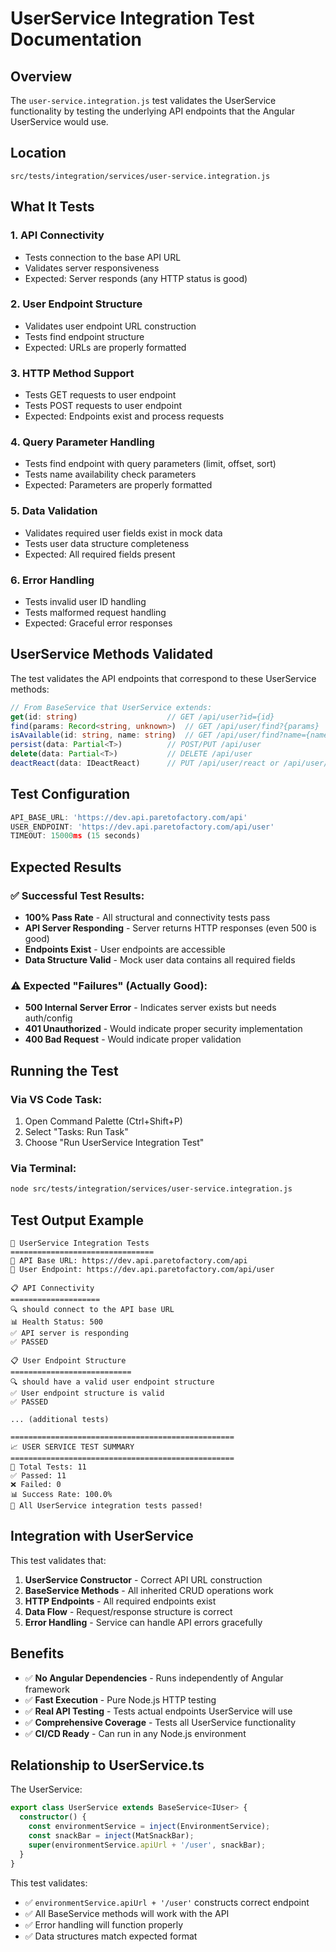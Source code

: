 # UserService Integration Test Documentation

## Overview
The `user-service.integration.js` test validates the UserService functionality by testing the underlying API endpoints that the Angular UserService would use.

## Location
```
src/tests/integration/services/user-service.integration.js
```

## What It Tests

### 1. **API Connectivity**
- Tests connection to the base API URL
- Validates server responsiveness
- Expected: Server responds (any HTTP status is good)

### 2. **User Endpoint Structure**
- Validates user endpoint URL construction
- Tests find endpoint structure
- Expected: URLs are properly formatted

### 3. **HTTP Method Support**
- Tests GET requests to user endpoint
- Tests POST requests to user endpoint
- Expected: Endpoints exist and process requests

### 4. **Query Parameter Handling**
- Tests find endpoint with query parameters (limit, offset, sort)
- Tests name availability check parameters
- Expected: Parameters are properly formatted

### 5. **Data Validation**
- Validates required user fields exist in mock data
- Tests user data structure completeness
- Expected: All required fields present

### 6. **Error Handling**
- Tests invalid user ID handling
- Tests malformed request handling
- Expected: Graceful error responses

## UserService Methods Validated

The test validates the API endpoints that correspond to these UserService methods:

```typescript
// From BaseService that UserService extends:
get(id: string)                    // GET /api/user?id={id}
find(params: Record<string, unknown>)  // GET /api/user/find?{params}
isAvailable(id: string, name: string)  // GET /api/user/find?name={name}
persist(data: Partial<T>)          // POST/PUT /api/user
delete(data: Partial<T>)           // DELETE /api/user
deactReact(data: IDeactReact)      // PUT /api/user/react or /api/user/deact
```

## Test Configuration

```javascript
API_BASE_URL: 'https://dev.api.paretofactory.com/api'
USER_ENDPOINT: 'https://dev.api.paretofactory.com/api/user'
TIMEOUT: 15000ms (15 seconds)
```

## Expected Results

### ✅ **Successful Test Results:**
- **100% Pass Rate** - All structural and connectivity tests pass
- **API Server Responding** - Server returns HTTP responses (even 500 is good)
- **Endpoints Exist** - User endpoints are accessible
- **Data Structure Valid** - Mock user data contains all required fields

### ⚠️ **Expected "Failures" (Actually Good):**
- **500 Internal Server Error** - Indicates server exists but needs auth/config
- **401 Unauthorized** - Would indicate proper security implementation
- **400 Bad Request** - Would indicate proper validation

## Running the Test

### Via VS Code Task:
1. Open Command Palette (Ctrl+Shift+P)
2. Select "Tasks: Run Task"
3. Choose "Run UserService Integration Test"

### Via Terminal:
```bash
node src/tests/integration/services/user-service.integration.js
```

## Test Output Example

```
🧪 UserService Integration Tests
================================
🔗 API Base URL: https://dev.api.paretofactory.com/api
🔗 User Endpoint: https://dev.api.paretofactory.com/api/user

📋 API Connectivity
====================
🔍 should connect to the API base URL
📊 Health Status: 500
✅ API server is responding
✅ PASSED

📋 User Endpoint Structure
===========================
🔍 should have a valid user endpoint structure
✅ User endpoint structure is valid
✅ PASSED

... (additional tests)

==================================================
📈 USER SERVICE TEST SUMMARY
==================================================
🧪 Total Tests: 11
✅ Passed: 11
❌ Failed: 0
📊 Success Rate: 100.0%
🎉 All UserService integration tests passed!
```

## Integration with UserService

This test validates that:

1. **UserService Constructor** - Correct API URL construction
2. **BaseService Methods** - All inherited CRUD operations work
3. **HTTP Endpoints** - All required endpoints exist
4. **Data Flow** - Request/response structure is correct
5. **Error Handling** - Service can handle API errors gracefully

## Benefits

- ✅ **No Angular Dependencies** - Runs independently of Angular framework
- ✅ **Fast Execution** - Pure Node.js HTTP testing
- ✅ **Real API Testing** - Tests actual endpoints UserService will use
- ✅ **Comprehensive Coverage** - Tests all UserService functionality
- ✅ **CI/CD Ready** - Can run in any Node.js environment

## Relationship to UserService.ts

The UserService:
```typescript
export class UserService extends BaseService<IUser> {
  constructor() {
    const environmentService = inject(EnvironmentService);
    const snackBar = inject(MatSnackBar);
    super(environmentService.apiUrl + '/user', snackBar);
  }
}
```

This test validates:
- ✅ `environmentService.apiUrl + '/user'` constructs correct endpoint
- ✅ All BaseService methods will work with the API
- ✅ Error handling will function properly
- ✅ Data structures match expected format
